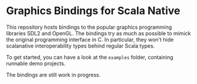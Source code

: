 Graphics Bindings for Scala Native
==================================

This repository hosts bindings to the popular graphics programming
libraries SDL2 and OpenGL. The bindings try as much as possible to
mimick the original programming interface in C. In particular, they
won't hide scalanative interoperability types behind regular Scala
types.

To get started, you can have a look at the `examples` folder, containing
runnable demo projects.

The bindings are still work in progress.
